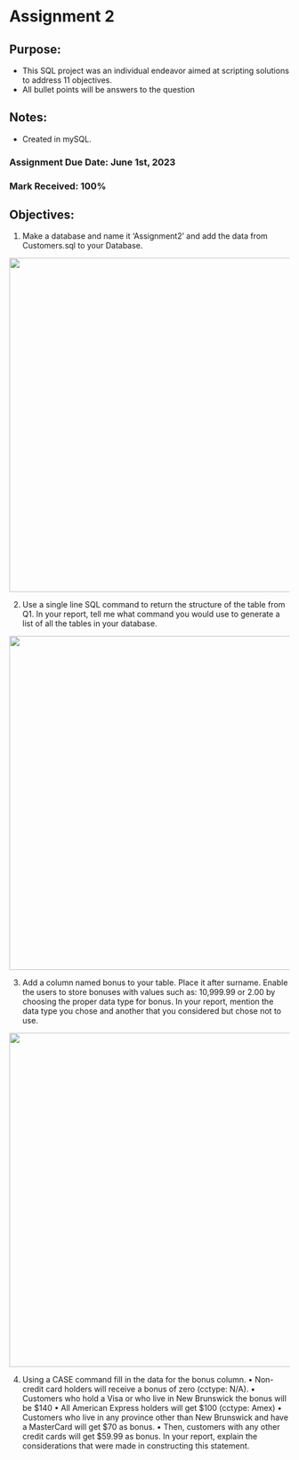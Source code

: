 # Assignment 2 

## Purpose: 
- This SQL project was an individual endeavor aimed at scripting solutions to address 11 objectives.
- All bullet points will be answers to the question

## Notes: 
- Created in mySQL.

### Assignment Due Date: June 1st, 2023
### Mark Received: 100%

## Objectives: 

1. Make a database and name it ‘Assignment2’ and add the data from Customers.sql to your Database.

<p align="center">
<img width="600" src="https://github.com/matthewantonis-georgiancollege/SQL_COMP2003/assets/122380719/d973f670-5612-4ae0-be88-95883fb5222f">
<p/>

2. Use a single line SQL command to return the structure of the table from Q1. In your report, tell me what command you would use to generate a list of all the tables in your database.

<p align="center">
<img width="600" src="">
<p/>


3. Add a column named bonus to your table. Place it after surname. Enable the users to store bonuses with values such as: 10,999.99 or 2.00 by choosing the proper data type for bonus. In your report, mention the data type you chose and another that you considered but chose not to use.

<p align="center">
<img width="600" src="">
<p/>

4. Using a CASE command fill in the data for the bonus column. • Non-credit card holders will receive a bonus of zero (cctype: N/A). • Customers who hold a Visa or who live in New Brunswick the bonus will be $140 • All American Express holders will get $100 (cctype: Amex) • Customers who live in any province other than New Brunswick and have a MasterCard will get $70 as bonus. • Then, customers with any other credit cards will get $59.99 as bonus. In your report, explain the considerations that were made in constructing this statement.
